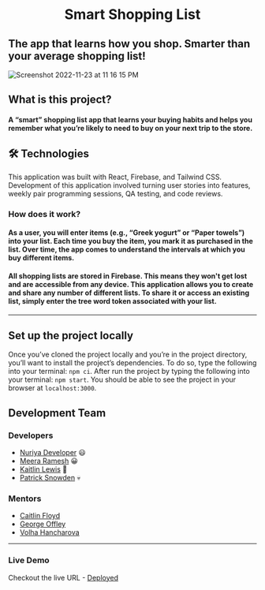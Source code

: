 # <div align="center"  >Smart Shopping List </div>

## The app that learns how you shop. Smarter than your average shopping list!

![Screenshot 2022-11-23 at 11 16 15 PM](https://user-images.githubusercontent.com/85965595/203693163-eb572b3c-6437-4408-989f-1cc5e87d11f5.png)

## What is this project?

#### A “smart” shopping list app that learns your buying habits and helps you remember what you’re likely to need to buy on your next trip to the store.

## 🛠 Technologies

This application was built with React, Firebase, and Tailwind CSS. Development of this application involved turning user stories into features, weekly pair programming sessions, QA testing, and code reviews.

### How does it work?

#### As a user, you will enter items (e.g., “Greek yogurt” or “Paper towels”) into your list. Each time you buy the item, you mark it as purchased in the list. Over time, the app comes to understand the intervals at which you buy different items.

#### All shopping lists are stored in Firebase. This means they won't get lost and are accessible from any device. This application allows you to create and share any number of different lists. To share it or access an existing list, simply enter the tree word token associated with your list.

<hr>

## Set up the project locally

Once you’ve cloned the project locally and you’re in the project directory, you’ll want to install the project’s dependencies. To do so, type the following into your terminal: `npm ci`.
After run the project by typing the following into your terminal: `npm start`. You should be able to see the project in your browser at `localhost:3000`.

## Development Team

### Developers

- [Nuriya Developer](https://github.com/NuriyaAkh) 😃
- [Meera Ramesh](https://github.com/meera-ramesh19) 😀
- [Kaitlin Lewis](https://github.com/kaitlinLewis) 🎉
- [Patrick Snowden](https://github.com/snowsneakers) 💀

### Mentors

- [Caitlin Floyd](https://github.com/cafloyd)
- [George Offley](https://github.com/georgeoffley)
- [Volha Hancharova](https://github.com/daredtech)
<hr>

### Live Demo

Checkout the live URL - [Deployed](https://tcl-48-smart-shopping-list.web.app)
